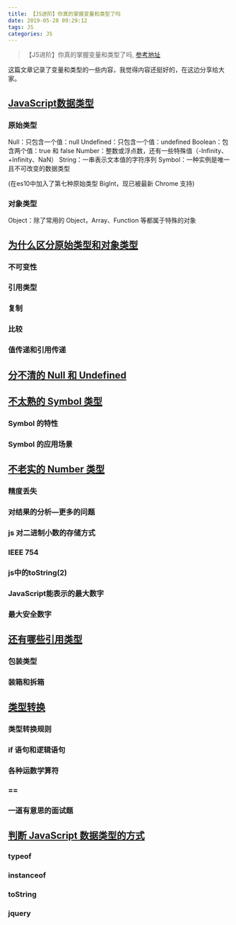 ```yaml
---
title: 【JS进阶】你真的掌握变量和类型了吗
date: 2019-05-28 09:29:12
tags: JS
categories: JS
---
```


> 【JS进阶】你真的掌握变量和类型了吗, [参考地址](https://juejin.im/post/5cec1bcff265da1b8f1aa08f)

<!-- more -->

这篇文章记录了变量和类型的一些内容，我觉得内容还挺好的，在这边分享给大家。

## [JavaScript数据类型](https://juejin.im/post/5cec1bcff265da1b8f1aa08f#heading-1)
### 原始类型
Null：只包含一个值：null
Undefined：只包含一个值：undefined
Boolean：包含两个值：true 和 false
Number：整数或浮点数，还有一些特殊值（-Infinity、+Infinity、NaN）
String：一串表示文本值的字符序列
Symbol：一种实例是唯一且不可改变的数据类型

(在es10中加入了第七种原始类型 BigInt，现已被最新 Chrome 支持)
### 对象类型

Object：除了常用的 Object，Array、Function 等都属于特殊的对象

## [为什么区分原始类型和对象类型](https://juejin.im/post/5cec1bcff265da1b8f1aa08f#heading-2)
### 不可变性
### 引用类型
### 复制
### 比较
### 值传递和引用传递

## [分不清的 Null 和 Undefined](https://juejin.im/post/5cec1bcff265da1b8f1aa08f#heading-8)

## [不太熟的 Symbol 类型](https://juejin.im/post/5cec1bcff265da1b8f1aa08f#heading-9)
### Symbol 的特性
### Symbol 的应用场景

## [不老实的 Number 类型](https://juejin.im/post/5cec1bcff265da1b8f1aa08f#heading-12)
### 精度丢失
### 对结果的分析—更多的问题
### js 对二进制小数的存储方式
### IEEE 754
### js中的toString(2)
### JavaScript能表示的最大数字
### 最大安全数字

## [还有哪些引用类型](https://juejin.im/post/5cec1bcff265da1b8f1aa08f#heading-20)
### 包装类型
### 装箱和拆箱

## [类型转换](https://juejin.im/post/5cec1bcff265da1b8f1aa08f#heading-23)
### 类型转换规则
### if 语句和逻辑语句
### 各种运数学算符
### ==
### 一道有意思的面试题

## [判断 JavaScript 数据类型的方式](https://juejin.im/post/5cec1bcff265da1b8f1aa08f#heading-29)
### typeof
### instanceof
### toString
### jquery
